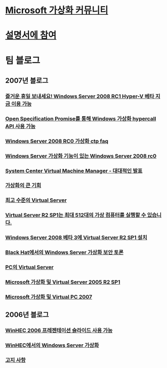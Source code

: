 # [Microsoft 가상화 커뮤니티](index.md)
# [설명서에 참여](contribute-to-docs.md)

# 팀 블로그

## 2007년 블로그
### [즐거운 휴일 보내세요! Windows Server 2008 RC1 Hyper-V 베타 지금 이용 가능](team-blog/2007/20071213-happy-holidays-windows-server-2008-rc1-with-hyper-v-beta-now-available.md)
### [Open Specification Promise를 통해 Windows 가상화 hypercall API 사용 가능](team-blog/2007/20071024-windows-virtualization-hypercall-apis-available-via-open-specification-promise.md)
### [Windows Server 2008 RC0 가상화 ctp faq](team-blog/2007/20070928-windows-server-2008-rc0virtualization-ctp-faq.md)
### [Windows Server 가상화 기능이 있는 Windows Server 2008 rc0](team-blog/2007/20070924-windows-server-2008-rc0-with-windows-server-virtualization.md)
### [System Center Virtual Machine Manager - 대대적인 발표](team-blog/2007/20070906-system-center-virtual-machine-manager-huge-announcements.md)
### [가상화의 큰 기회](team-blog/2007/20070814-virtualization-big-opportunities.md)
### [최고 수준의 Virtual Server](team-blog/2007/20070814-virtual-server-maximums.md)
### [Virtual Server R2 SP1는 최대 512대의 가상 컴퓨터를 실행할 수 있습니다.](team-blog/2007/20070806-virtual-server-r2-sp1-can-run-up-to-512-virtual-machines.md)
### [Windows Server 2008 베타 3에 Virtual Server R2 SP1 설치](team-blog/2007/20070731-installing-virtual-server-r2-sp1-on-windows-server-2008-beta-3.md)
### [Black Hat에서의 Windows Server 가상화 보안 토론](team-blog/2007/20070727-windows-server-virtualization-security-discussion-at-black-hat.md)
### [PC의 Virtual Server](team-blog/2007/20070723-virtual-server-or-virtual-pc.md)
### [Microsoft 가상화 및 Virtual Server 2005 R2 SP1](team-blog/2007/20070716-microsoft-virtualization-and-virtual-server-2005-r2-sp1.md)
### [Microsoft 가상화 및 Virtual PC 2007](team-blog/2007/20070710-microsoft-virtualization-and-virtual-pc-2007.md)

## 2006년 블로그
### [WinHEC 2006 프레젠테이션 슬라이드 사용 가능](team-blog/2006/20060614-winhec-2006-presentation-slides-are-available-online.md)
### [WinHEC에서의 Windows Server 가상화](team-blog/2006/20060523-windows-server-virtualization-at-winhec.md)
### [고지 사항](team-blog/2006/20060428-disclaimer.md)